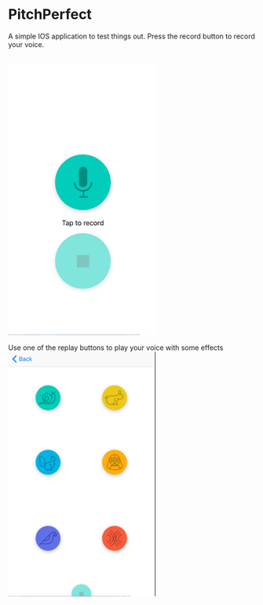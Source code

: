 # PitchPerfect
A simple IOS application to test things out.
Press the record button to record your voice.

<BR><img src="https://github.com/otiasj/PitchPerfect/blob/master/docs/pitchperfect1.png" alt="screenshot" width="300">

Use one of the replay buttons to play your voice with some effects
<BR><img src="https://github.com/otiasj/PitchPerfect/blob/master/docs/pitchperfect2.png" alt="screenshot" width="300">
